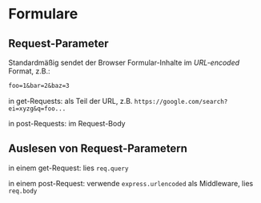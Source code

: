 # Formulare

## Request-Parameter

Standardmäßig sendet der Browser Formular-Inhalte im _URL-encoded_ Format, z.B.:

```txt
foo=1&bar=2&baz=3
```

in get-Requests: als Teil der URL, z.B. `https://google.com/search?ei=xyzg&q=foo...`

in post-Requests: im Request-Body

## Auslesen von Request-Parametern

in einem get-Request: lies `req.query`

in einem post-Request: verwende `express.urlencoded` als Middleware, lies `req.body`
